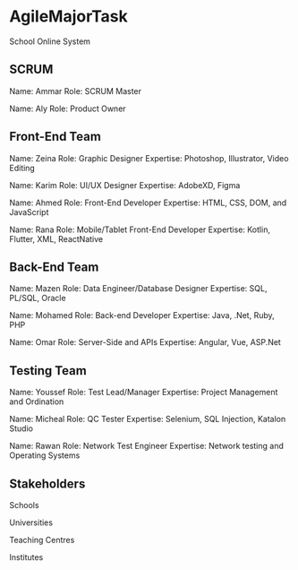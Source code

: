 # AgileMajorTask
School Online System

## SCRUM 
Name: Ammar Role: SCRUM Master

Name: Aly Role: Product Owner

## Front-End Team
Name: Zeina Role: Graphic Designer Expertise: Photoshop, Illustrator, Video Editing

Name: Karim Role: UI/UX Designer Expertise: AdobeXD, Figma

Name: Ahmed Role: Front-End Developer Expertise: HTML, CSS, DOM, and JavaScript

Name: Rana Role: Mobile/Tablet Front-End Developer Expertise: Kotlin, Flutter, XML, ReactNative

## Back-End Team
Name: Mazen Role: Data Engineer/Database Designer Expertise: SQL, PL/SQL, Oracle

Name: Mohamed Role: Back-end Developer Expertise: Java, .Net, Ruby, PHP

Name: Omar Role: Server-Side and APIs Expertise: Angular, Vue, ASP.Net

## Testing Team
Name: Youssef Role: Test Lead/Manager Expertise: Project Management and Ordination

Name: Micheal Role: QC Tester Expertise: Selenium, SQL Injection, Katalon Studio

Name: Rawan Role: Network Test Engineer Expertise: Network testing and Operating Systems

## Stakeholders
Schools

Universities

Teaching Centres

Institutes
